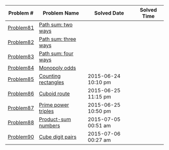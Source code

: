 |   Problem #   | Problem Name  |  Solved Date  |  Solved Time  |
| ------------- | ------------- | ------------- | ------------- |
|   [Problem81](https://github.com/tiger1993118/ProjectEuler/blob/master/ProjectEuler/src/Problem81to90/Problem81.java)   | [Path sum: two ways](https://projecteuler.net/problem=81)  |||
|   [Problem82](https://github.com/tiger1993118/ProjectEuler/blob/master/ProjectEuler/src/Problem81to90/Problem82.java)   | [Path sum: three ways](https://projecteuler.net/problem=82)  |||
|   [Problem83](https://github.com/tiger1993118/ProjectEuler/blob/master/ProjectEuler/src/Problem81to90/Problem83.java)   | [Path sum: four ways](https://projecteuler.net/problem=83)  |||
|   [Problem84](https://github.com/tiger1993118/ProjectEuler/blob/master/ProjectEuler/src/Problem81to90/Problem84.java)   | [Monopoly odds](https://projecteuler.net/problem=84)  |||
|   [Problem85](https://github.com/tiger1993118/ProjectEuler/blob/master/ProjectEuler/src/Problem81to90/Problem85.java)   | [Counting rectangles](https://projecteuler.net/problem=85)  |2015-06-24 10:10 pm||
|   [Problem86](https://github.com/tiger1993118/ProjectEuler/blob/master/ProjectEuler/src/Problem81to90/Problem86.java)   | [Cuboid route](https://projecteuler.net/problem=86)  |2015-06-25 11:15 pm||
|   [Problem87](https://github.com/tiger1993118/ProjectEuler/blob/master/ProjectEuler/src/Problem81to90/Problem87.java)   | [Prime power triples](https://projecteuler.net/problem=87)  |2015-06-25 10:50 pm||
|   [Problem88](https://github.com/tiger1993118/ProjectEuler/blob/master/ProjectEuler/src/Problem81to90/Problem88.java)   | [Product-sum numbers](https://projecteuler.net/problem=88)  |2015-07-05 00:51 am||
|   [Problem90](https://github.com/tiger1993118/ProjectEuler/blob/master/ProjectEuler/src/Problem81to90/Problem90.java)   | [Cube digit pairs](https://projecteuler.net/problem=90)  |2015-07-06 00:27 am||
